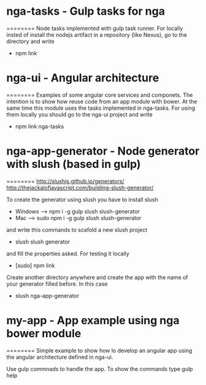 # nga-tasks - Gulp tasks for nga
========
Node tasks implemented with gulp task runner. For locally insted of install the nodejs artifact in a repository (like Nexus), go to the directory and write 

- npm link


# nga-ui - Angular architecture
========
Examples of some angular core services and componets. The intention is to show how reuse code from an app module with bower. At the same time this module uses the tasks implemented in nga-tasks. For using them locally you should go to the nga-ui project and write

- npm link nga-tasks


# nga-app-generator - Node generator with slush (based in gulp)
========
http://slushjs.github.io/generators/
http://thejackalofjavascript.com/building-slush-generator/

To create the generator using slush you have to install slush 

- Windows --> npm i -g gulp slush slush-generator 
- Mac --> sudo npm i -g gulp slush slush-generator

and write this commands to scafold a new slush project

- slush slush generator

and fill the properties asked. For testing it locally

- [sudo] npm link

Create another directory anywhere and create the app with the name of your generator filled before. In this case

- slush nga-app-generator


# my-app - App example using nga bower module
========
Simple example to show how lo develop an angular app using the angular architecture defined in nga-ui.

Use gulp commnads to handle the app. To show the commands type
gulp help
